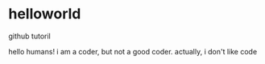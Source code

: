 # helloworld
github tutoril

hello humans!
i am a coder, but not a good coder.
actually, i don't like code 
